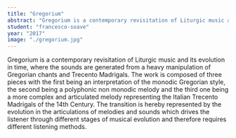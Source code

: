 ```yaml
---
title: "Gregorium"
abstract: "Gregorium is a contemporary revisitation of Liturgic music and its evolution in time"
student: "francesco-soave"
year: "2017"
image: "./gregorium.jpg"
---
```

Gregorium is a contemporary revisitation of Liturgic music and its evolution in time, where the sounds are generated from a heavy manipulation of Gregorian chants and Trecento Madrigals. The work is composed of three pieces with the first being an interpretation of the monodic Gregorian style, the second being a polyphonic non monodic melody and the third one being a more complex and articulated melody representing the Italian Trecento Madrigals of the 14th Century.
The transition is hereby represented by the evolution in the articulations of melodies and sounds which drives the listener through different stages of musical evolution and therefore requires different listening methods.